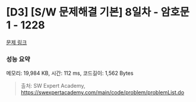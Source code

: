 # [D3] [S/W 문제해결 기본] 8일차 - 암호문1 - 1228 

[문제 링크](https://swexpertacademy.com/main/code/problem/problemDetail.do?contestProbId=AV14w-rKAHACFAYD) 

### 성능 요약

메모리: 19,984 KB, 시간: 112 ms, 코드길이: 1,562 Bytes



> 출처: SW Expert Academy, https://swexpertacademy.com/main/code/problem/problemList.do